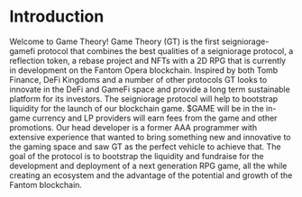 # Introduction

Welcome to Game Theory! Game Theory (GT) is the first seigniorage-gamefi protocol that combines the best qualities of a seigniorage protocol, a reflection token, a rebase project and NFTs with a 2D RPG that is currently in development on the Fantom Opera blockchain. Inspired by both Tomb Finance, DeFi Kingdoms and a number of other protocols GT looks to innovate in the DeFi and GameFi space and provide a long term sustainable platform for its investors. The seigniorage protocol will help to bootstrap liquidity for the launch of our blockchain game. $GAME will be in the in-game currency and LP providers will earn fees from the game and other promotions. Our head developer is a former AAA programmer with extensive experience that wanted to bring something new and innovative to the gaming space and saw GT as the perfect vehicle to achieve that. The goal of the protocol is to bootstrap the liquidity and fundraise for the development and deployment of a next generation RPG game, all the while creating an ecosystem and the advantage of the potential and growth of the Fantom blockchain.

##

